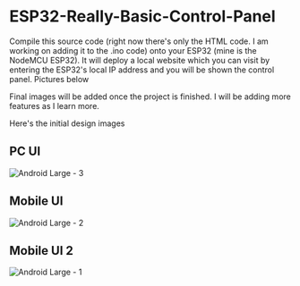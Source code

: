 # ESP32-Really-Basic-Control-Panel

Compile this source code (right now there's only the HTML code. I am working on adding it to the .ino code) onto your ESP32 (mine is the NodeMCU ESP32). It will deploy a local website which you can visit by entering the ESP32's local IP address and you will be shown the control panel. Pictures below 

Final images will be added once the project is finished. I will be adding more features as I learn more.

Here's the initial design images

## PC UI
![Android Large - 3](https://user-images.githubusercontent.com/57006688/210266832-9d3dc488-dedd-4212-ba28-b145e3a4e6ea.png)

## Mobile UI
![Android Large - 2](https://user-images.githubusercontent.com/57006688/210266795-afe9e2b5-1d67-4219-80a6-3bd273f06fb5.png)

## Mobile UI 2
![Android Large - 1](https://user-images.githubusercontent.com/57006688/210266764-b6235bd1-f6f5-45db-9f31-ad3e796cce52.png)
